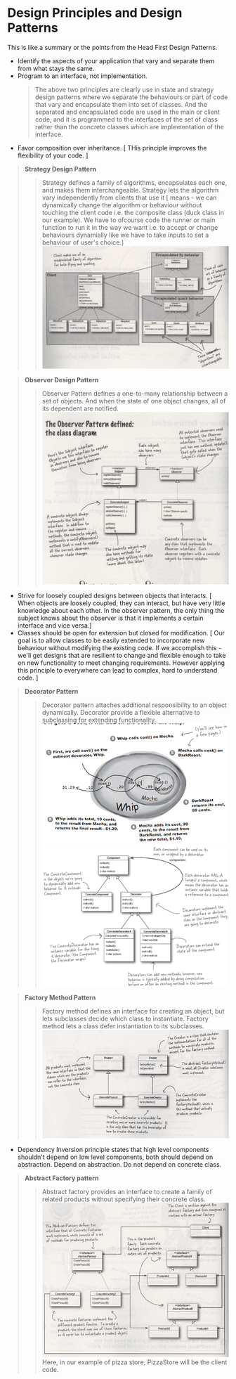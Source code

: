 # Design Principles and Design Patterns
This is like a summary or the points from the Head First Design Patterns.
- Identify the aspects of your application that vary and separate them from what stays the same.
- Program to an interface, not implementation.
    > The above two principles are clearly use in state and strategy design patterns where we separate the behaviours or part of code that vary and encapsulate them into set of classes. And the separated and encapsulated code are used in the main or client code, and it is programmed to the interfaces of the set of class rather than the concrete classes which are implementation of the interface.
- Favor composition over inheritance. [ THis principle improves the flexibility of your code. ]
> <b>Strategy Design Pattern</b>
>> Strategy defines a family of algorithms, encapsulates each one, and makes them interchangeable. Strategy lets the algorithm vary independently from clients that use it [ means - we can dynamically change the algorithm or behaviour without touching the client code i.e. the composite class (duck class in our example). We have to ofcourse code the runner or main function to run it in the way we want i.e. to accept or change behaviours dynamially like we have to take inputs to set a behaviour of user's choice.]
> ![img.png](images/strategy-img.png)

> <b>Observer Design Pattern</b>
>> Observer Pattern defines a one-to-many relationship between a set of objects. And when the state of one object changes, all of its dependent are notified.
> ![img.png](images/observer-img.png)

- Strive for loosely coupled designs between objects that interacts. [ When objects are loosely coupled, they can interact, but have very little knowledge about each other. In the observer pattern, the only thing the subject knows about the observer is that it implements a certain interface and vice versa.]
- Classes should be open for extension but closed for modification. [ Our goal is to allow classes to be easily extended to incorporate new behaviour without modifying the existing code. If we accomplish this - we'll get designs that are resilient to change and flexible enough to take on new functionality to meet changing requirements. However applying this principle to everywhere can lead to complex, hard to understand code. ]

> <b>Decorator Pattern</b>
>> Decorator pattern attaches additional responsibility to an object dynamically. Decorator provide a flexible alternative to subclassing for extending functionality. ![img.png](images/decorator-img.png)  ![img.png](images/decorator-img2.png)

> <b>Factory Method Pattern</b>
> > Factory method defines an interface for creating an object, but lets subclasses decide which class to instantiate. Factory method lets a class defer instantiation to its subclasses.
> ![factory-method-class-diagram.png](images/factory-method-img.png)

- Dependency Inversion principle states that high level components shouldn't depend on low level components, both should depend on abstraction. Depend on abstraction. Do not depend on concrete class.

> <b>Abstract Factory pattern</b>
> > Abstract factory provides an interface to create a family of related products without specifying their concrete class.
> ![abstract-factory-diagram.png](images/abstract-factory-img.png) Here, in our example of pizza store, PizzaStore will be the client code.
